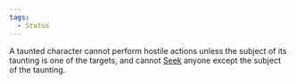 ```yaml
---  
tags:  
  - Status  
---  
```

A taunted character cannot perform hostile actions unless the subject of its taunting is one of the targets, and cannot [Seek](./Seeker.md) anyone except the subject of the taunting.